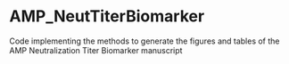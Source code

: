 # AMP_NeutTiterBiomarker
Code implementing the methods to generate the figures and tables of the AMP Neutralization Titer Biomarker manuscript 
